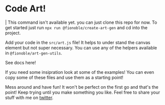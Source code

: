 # Code Art!

| This command isn't available yet. you can just clone this repo for now. 
To get started just run `npx run @fionoble/create-art-gen` and cd into the project.

Add your code in the `src/art.js` file! It helps to under stand the canvas element but not super necessary. You can use any of the helpers available in `@fionoble/art-gen-utils`.

See docs here!

If you need some insipration look at some of the examples! You can even copy some of these files and use them as a starting point! 

Mess around and have fun! It won't be perfect on the first go and that's the point! Keep trying until you make something you like. Feel free to share your stuff with me on [twitter](https://twitter.com/fionoble).
